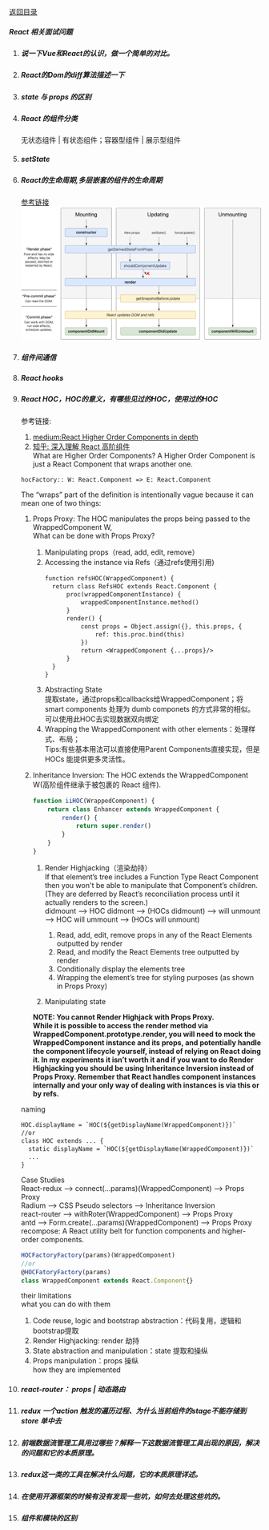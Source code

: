 [返回目录](../README.md)
##### React 相关面试问题

1. ##### 说一下Vue和React的认识，做一个简单的对比。

1. ##### React的Dom的diff算法描述一下

1. ##### state 与 props 的区别

1. ##### React 的组件分类
    无状态组件 | 有状态组件；容器型组件 | 展示型组件
1. ##### setState

1. ##### React的生命周期,多层嵌套的组件的生命周期
    [参考链接](http://projects.wojtekmaj.pl/react-lifecycle-methods-diagram/)<br/>
    ![](./assets/react_lifecycle.png)

1. ##### 组件间通信<br/>

1. ##### React hooks<br/>

1. ##### React HOC，HOC的意义，有哪些见过的HOC，使用过的HOC<br/>
    参考链接:<br/>
    1. [medium:React Higher Order Components in depth](https://medium.com/@franleplant/react-higher-order-components-in-depth-cf9032ee6c3e)<br/>
    1. [知乎: 深入理解 React 高阶组件](https://zhuanlan.zhihu.com/p/24776678)<br/>
    What are Higher Order Components? A Higher Order Component is just a React Component that wraps another one.<br/>
    ```
    hocFactory:: W: React.Component => E: React.Component
    ```
    The “wraps” part of the definition is intentionally vague because it can mean one of two things:<br/>
    1.  Props Proxy: The HOC manipulates the props being passed to the WrappedComponent W,<br/>
    What can be done with Props Proxy?<br/>
        1.  Manipulating props（read, add, edit, remove）<br/>
        1.  Accessing the instance via Refs（通过refs使用引用)<br/>
            ```
            function refsHOC(WrappedComponent) {
              return class RefsHOC extends React.Component {
                  proc(wrappedComponentInstance) {
                      wrappedComponentInstance.method()
                  }
                  render() {
                      const props = Object.assign({}, this.props, {
                          ref: this.proc.bind(this)
                      })
                      return <WrappedComponent {...props}/>
                  }
              }
            }
            ```
        1.  Abstracting State<br/>
            提取state，通过props和callbacks给WrappedComponent；将 smart components 处理为 dumb componets 的方式非常的相似。<br/>
            可以使用此HOC去实现数据双向绑定<br/>
        1.  Wrapping the WrappedComponent with other elements：处理样式、布局；<br/>
            Tips:有些基本用法可以直接使用Parent Components直接实现，但是HOCs 能提供更多灵活性。

    1.  Inheritance Inversion: The HOC extends the WrappedComponent W(高阶组件继承于被包裹的 React 组件).
        ```javascript
        function iiHOC(WrappedComponent) {
            return class Enhancer extends WrappedComponent {
                render() {
                    return super.render()
                }
            }
        }
        ```

        1.  Render Highjacking（渲染劫持）<br/>
        If that element’s tree includes a Function Type React Component then you won't be able to manipulate that Component’s children. (They are deferred by React’s reconciliation process until it actually renders to the screen.)<br/>
            didmount --> HOC didmont --> (HOCs didmount) --> will unmount --> HOC will ummount --> (HOCs will unmount)<br/>

            1.  Read, add, edit, remove props in any of the React Elements outputted by render<br/>
            1.  Read, and modify the React Elements tree outputted by render<br/>
            1.  Conditionally display the elements tree<br/>
            1.  Wrapping the element’s tree for styling purposes (as shown in Props Proxy)<br/>
        1.  Manipulating state<br/>

        **NOTE: You cannot Render Highjack with Props Proxy.**<br/>
        **While it is possible to access the render method via WrappedComponent.prototype.render, you will need to mock the WrappedComponent instance and its props, and potentially handle the component lifecycle yourself, instead of relying on React doing it. In my experiments it isn’t worth it and if you want to do Render Highjacking you should be using Inheritance Inversion instead of Props Proxy. Remember that React handles component instances internally and your only way of dealing with instances is via this or by refs.**<br/>

    naming
    ```
    HOC.displayName = `HOC(${getDisplayName(WrappedComponent)})`
    //or
    class HOC extends ... {
      static displayName = `HOC(${getDisplayName(WrappedComponent)})`
      ...
    }
    ```
	Case Studies<br/>
	React-redux --> connect(...params)(WrappedComponent) --> Props Proxy<br/>
	Radium --> CSS Pseudo selectors --> Inheritance Inversion<br/>
	react-router --> withRoter(WrappedComponent) --> Props Proxy<br/>
	antd --> Form.create(...params)(WrappedComponent)  --> Props Proxy<br/>
	recompose: A React utility belt for function components and higher-order components.<br/>
	```javascript
    HOCFactoryFactory(params)(WrappedComponent)
    //or
    @HOCFatoryFactory(params)
    class WrappedComponent extends React.Component{}
	```
    their limitations<br/>
    what you can do with them<br/>
    1.  Code reuse, logic and bootstrap abstraction：代码复用，逻辑和bootstrap提取<br/>
    1.  Render Highjacking: render 劫持<br/>
    1.  State abstraction and manipulation：state 提取和操纵<br/>
    1.  Props manipulation：props 操纵<br/>
    how they are implemented<br/>
1. ##### react-router： props | 动态路由

1. ##### redux 一个action 触发的遍历过程、为什么当前组件的stage不能存储到store 单中去

1. ##### 前端数据流管理工具用过哪些？解释一下这数据流管理工具出现的原因，解决的问题和它的本质原理。

1. ##### redux这一类的工具在解决什么问题，它的本质原理详述。

1. ##### 在使用开源框架的时候有没有发现一些坑，如何去处理这些坑的。

1. ##### 组件和模块的区别
